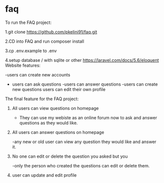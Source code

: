 # faq

To run the FAQ project:

1.git clone https://github.com/pkelini91/faq.git

2.CD into FAQ and run composer install

3.cp .env.example to .env 

4.setup database / with sqlite or other  https://laravel.com/docs/5.6/eloquent
Website features:

-users can create new accounts
- users can ask questions 
-users can answer questions
-users can create new questions
users can edit their own profile 


The final feature for the FAQ project:

1) All users can view questions on homepage

    - They can use my webiste as an online forum now to ask and answer questions as they would like.
    
2) All users can answer questions on homepage
    
    -any new or old user can view any question they would like and answer it. 
    
3) No one can edit or delete the question you asked but you
   
   -only the person who created the questions can edit or delete them.
    
4) user can update and edit profile


